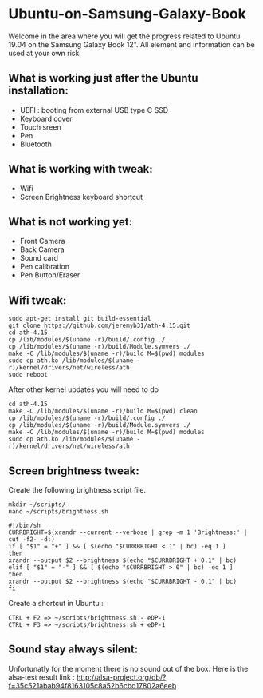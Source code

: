 # Ubuntu-on-Samsung-Galaxy-Book

Welcome in the area where you will get the progress related to Ubuntu 19.04 on the Samsung Galaxy Book 12".
All element and information can be used at your own risk.

## What is working just after the Ubuntu installation:
  - UEFI : booting from external USB type C SSD
  - Keyboard cover
  - Touch sreen
  - Pen
  - Bluetooth

## What is working with tweak:
  - Wifi
  - Screen Brightness keyboard shortcut
  
## What is not working yet:
  - Front Camera
  - Back Camera
  - Sound card
  - Pen calibration
  - Pen Button/Eraser
  
## Wifi tweak:
```
sudo apt-get install git build-essential
git clone https://github.com/jeremyb31/ath-4.15.git
cd ath-4.15
cp /lib/modules/$(uname -r)/build/.config ./ 
cp /lib/modules/$(uname -r)/build/Module.symvers ./
make -C /lib/modules/$(uname -r)/build M=$(pwd) modules
sudo cp ath.ko /lib/modules/$(uname -r)/kernel/drivers/net/wireless/ath
sudo reboot
```

After other kernel updates you will need to do
```
cd ath-4.15
make -C /lib/modules/$(uname -r)/build M=$(pwd) clean
cp /lib/modules/$(uname -r)/build/.config ./ 
cp /lib/modules/$(uname -r)/build/Module.symvers ./
make -C /lib/modules/$(uname -r)/build M=$(pwd) modules
sudo cp ath.ko /lib/modules/$(uname -r)/kernel/drivers/net/wireless/ath
```

## Screen brightness tweak:
Create the following brightness script file.
```
mkdir ~/scripts/
nano ~/scripts/brightness.sh
```

```
#!/bin/sh
CURRBRIGHT=$(xrandr --current --verbose | grep -m 1 'Brightness:' | cut -f2- -d:)
if [ "$1" = "+" ] && [ $(echo "$CURRBRIGHT < 1" | bc) -eq 1 ] 
then
xrandr --output $2 --brightness $(echo "$CURRBRIGHT + 0.1" | bc)
elif [ "$1" = "-" ] && [ $(echo "$CURRBRIGHT > 0" | bc) -eq 1 ] 
then
xrandr --output $2 --brightness $(echo "$CURRBRIGHT - 0.1" | bc)
fi
```
Create a shortcut in Ubuntu :
```
CTRL + F2 => ~/scripts/brightness.sh - eDP-1
CTRL + F3 => ~/scripts/brightness.sh + eDP-1
```


## Sound stay always silent:

Unfortunatly for the moment there is no sound out of the box. Here is the alsa-test result link :
http://alsa-project.org/db/?f=35c521abab94f8163105c8a52b6cbd17802a6eeb

